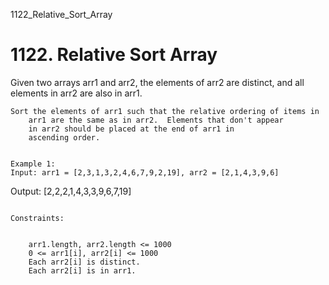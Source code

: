 1122_Relative_Sort_Array
# 1122. Relative Sort Array

Given two arrays arr1 and arr2, the elements of arr2
        are distinct, and all elements in arr2 are also in arr1.

    Sort the elements of arr1 such that the relative ordering of items in
        arr1 are the same as in arr2.  Elements that don't appear
        in arr2 should be placed at the end of arr1 in
        ascending order.

     
    Example 1:
    Input: arr1 = [2,3,1,3,2,4,6,7,9,2,19], arr2 = [2,1,4,3,9,6]
Output: [2,2,2,1,4,3,3,9,6,7,19]

     
    Constraints:

    
        arr1.length, arr2.length <= 1000
        0 <= arr1[i], arr2[i] <= 1000
        Each arr2[i] is distinct.
        Each arr2[i] is in arr1.